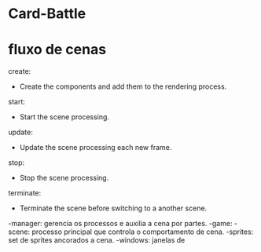 # Card-Battle

# fluxo de cenas

create: 
- Create the components and add them to the rendering process.

start:
- Start the scene processing.

update:
- Update the scene processing each new frame.

stop:
- Stop the scene processing.

terminate:
- Terminate the scene before switching to a another scene.



-manager: gerencia os processos e auxilia a cena por partes.
-game:
-scene: processo principal que controla o comportamento de cena.
-sprites: set de sprites ancorados a cena.
-windows: janelas de